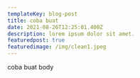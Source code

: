 ```yaml
---
templateKey: blog-post
title: coba buat
date: 2021-08-26T12:25:01.400Z
description: lorem ipsum dolor sit amet.
featuredpost: true
featuredimage: /img/clean1.jpeg
---
```

coba buat body